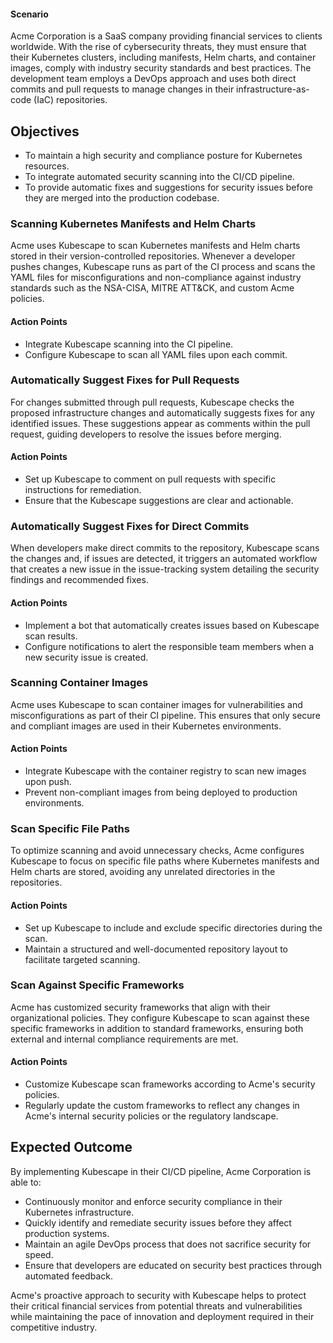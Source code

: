 #### **Scenario**

Acme Corporation is a SaaS company providing financial services to clients worldwide. With the rise of cybersecurity threats, they must ensure that their Kubernetes clusters, including manifests, Helm charts, and container images, comply with industry security standards and best practices. The development team employs a DevOps approach and uses both direct commits and pull requests to manage changes in their infrastructure-as-code (IaC) repositories.


## **Objectives**



* To maintain a high security and compliance posture for Kubernetes resources.
* To integrate automated security scanning into the CI/CD pipeline.
* To provide automatic fixes and suggestions for security issues before they are merged into the production codebase.


### Scanning Kubernetes Manifests and Helm Charts

Acme uses Kubescape to scan Kubernetes manifests and Helm charts stored in their version-controlled repositories. Whenever a developer pushes changes, Kubescape runs as part of the CI process and scans the YAML files for misconfigurations and non-compliance against industry standards such as the NSA-CISA, MITRE ATT&CK, and custom Acme policies.


#### Action Points



* Integrate Kubescape scanning into the CI pipeline.
* Configure Kubescape to scan all YAML files upon each commit.


### Automatically Suggest Fixes for Pull Requests

For changes submitted through pull requests, Kubescape checks the proposed infrastructure changes and automatically suggests fixes for any identified issues. These suggestions appear as comments within the pull request, guiding developers to resolve the issues before merging.


#### Action Points



* Set up Kubescape to comment on pull requests with specific instructions for remediation.
* Ensure that the Kubescape suggestions are clear and actionable.


### Automatically Suggest Fixes for Direct Commits

When developers make direct commits to the repository, Kubescape scans the changes and, if issues are detected, it triggers an automated workflow that creates a new issue in the issue-tracking system detailing the security findings and recommended fixes.


#### Action Points



* Implement a bot that automatically creates issues based on Kubescape scan results.
* Configure notifications to alert the responsible team members when a new security issue is created.


### Scanning Container Images

Acme uses Kubescape to scan container images for vulnerabilities and misconfigurations as part of their CI pipeline. This ensures that only secure and compliant images are used in their Kubernetes environments.


#### Action Points



* Integrate Kubescape with the container registry to scan new images upon push.
* Prevent non-compliant images from being deployed to production environments.


### Scan Specific File Paths

To optimize scanning and avoid unnecessary checks, Acme configures Kubescape to focus on specific file paths where Kubernetes manifests and Helm charts are stored, avoiding any unrelated directories in the repositories.


#### Action Points



* Set up Kubescape to include and exclude specific directories during the scan.
* Maintain a structured and well-documented repository layout to facilitate targeted scanning.


### Scan Against Specific Frameworks

Acme has customized security frameworks that align with their organizational policies. They configure Kubescape to scan against these specific frameworks in addition to standard frameworks, ensuring both external and internal compliance requirements are met.


#### Action Points



* Customize Kubescape scan frameworks according to Acme's security policies.
* Regularly update the custom frameworks to reflect any changes in Acme's internal security policies or the regulatory landscape.


## **Expected Outcome**

By implementing Kubescape in their CI/CD pipeline, Acme Corporation is able to:



* Continuously monitor and enforce security compliance in their Kubernetes infrastructure.
* Quickly identify and remediate security issues before they affect production systems.
* Maintain an agile DevOps process that does not sacrifice security for speed.
* Ensure that developers are educated on security best practices through automated feedback.

Acme's proactive approach to security with Kubescape helps to protect their critical financial services from potential threats and vulnerabilities while maintaining the pace of innovation and deployment required in their competitive industry.
